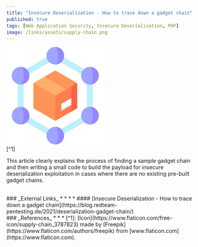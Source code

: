 ```yaml
---
title: "Insecure Deserialization - How to trace down a gadget chain"
published: true
tags: [Web Application Security, Insecure Deserialization, PHP]
image: /links/assets/supply-chain.png
---
```


![](/links/assets/supply-chain.png)
<br>
[^1]

This article clearly explains the process of finding a sample gadget chain and then writing a small code to build the payload for insecure deserialization exploitation in cases where there are no existing pre-built gadget chains.

<br>
### _External Links_
* * *
* #### [Insecure Deserialization - How to trace down a gadget chain](https://blog.redteam-pentesting.de/2021/deserialization-gadget-chain/)

<br>
### _References_
* * *
[^1]: [Icon](https://www.flaticon.com/free-icon/supply-chain_3787823) made by [Freepik](https://www.flaticon.com/authors/freepik) from [www.flaticon.com](https://www.flaticon.com).
